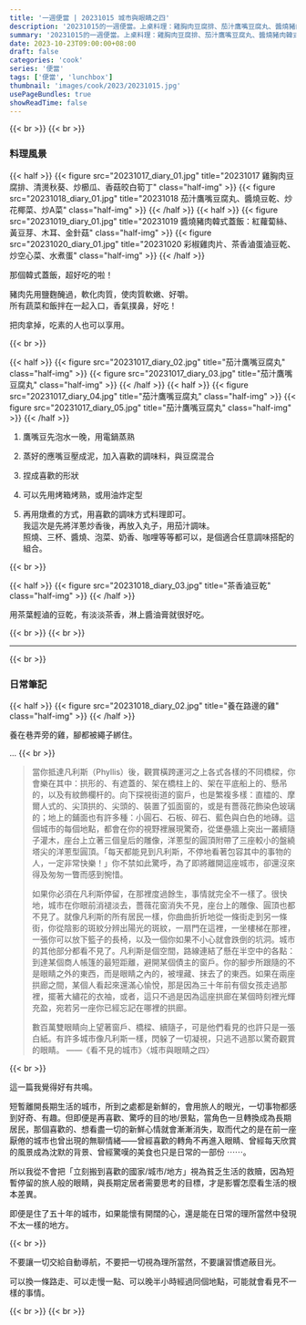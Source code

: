 ```yaml
---
title: '一週便當 | 20231015 城市與眼睛之四'
description: '20231015的一週便當。上桌料理：雞胸肉豆腐排、茄汁鷹嘴豆腐丸、醬燒豬肉韓式蓋飯、彩椒雞肉片、茶香滷豆乾。'
summary: '20231015的一週便當。上桌料理：雞胸肉豆腐排、茄汁鷹嘴豆腐丸、醬燒豬肉韓式蓋飯、彩椒雞肉片、茶香滷豆乾。'
date: 2023-10-23T09:00:00+08:00
draft: false
categories: 'cook'
series: '便當'
tags: ['便當', 'lunchbox']
thumbnail: 'images/cook/2023/20231015.jpg'
usePageBundles: true
showReadTime: false
---
```


{{< br >}}
{{< br >}}

### 料理風景

{{< half >}}
{{< figure src="20231017_diary_01.jpg" title="20231017 雞胸肉豆腐排、清燙秋葵、炒櫛瓜、香菇皎白筍丁" class="half-img" >}}
{{< figure src="20231018_diary_01.jpg" title="20231018 茄汁鷹嘴豆腐丸、醬燒豆乾、炒花椰菜、炒A菜" class="half-img" >}}
{{< /half >}}
{{< half >}}
{{< figure src="20231019_diary_01.jpg" title="20231019 醬燒豬肉韓式蓋飯：紅蘿蔔絲、黃豆芽、木耳、金針菇" class="half-img" >}}
{{< figure src="20231020_diary_01.jpg" title="20231020 彩椒雞肉片、茶香滷蛋滷豆乾、炒空心菜、水煮蛋" class="half-img" >}}
{{< /half >}}

那個韓式蓋飯，超好吃的啦！

豬肉先用鹽麴醃過，軟化肉質，使肉質軟嫩、好嚼。
\
所有蔬菜和飯拌在一起入口，香氣撲鼻，好吃！

把肉拿掉，吃素的人也可以享用。

{{< br >}}

{{< half >}}
{{< figure src="20231017_diary_02.jpg" title="茄汁鷹嘴豆腐丸" class="half-img" >}}
{{< figure src="20231017_diary_03.jpg" title="茄汁鷹嘴豆腐丸" class="half-img" >}}
{{< /half >}}
{{< half >}}
{{< figure src="20231017_diary_04.jpg" title="茄汁鷹嘴豆腐丸" class="half-img" >}}
{{< figure src="20231017_diary_05.jpg" title="茄汁鷹嘴豆腐丸" class="half-img" >}}
{{< /half >}}

1. 鷹嘴豆先泡水一晚，用電鍋蒸熟

2. 蒸好的應嘴豆壓成泥，加入喜歡的調味料，與豆腐混合

3. 捏成喜歡的形狀

4. 可以先用烤箱烤熟，或用油炸定型

5. 再用燉煮的方式，用喜歡的調味方式料理即可。
   \
   我這次是先將洋蔥炒香後，再放入丸子，用茄汁調味。
   \
   照燒、三杯、醬燒、泡菜、奶香、咖哩等等都可以，是個適合任意調味搭配的組合。

{{< br >}}

{{< half >}}
{{< figure src="20231018_diary_03.jpg" title="茶香滷豆乾" class="half-img" >}}
{{< /half >}}

用茶葉輕滷的豆乾，有淡淡茶香，淋上醬油膏就很好吃。

{{< br >}}
{{< br >}}

---

{{< br >}}

### 日常筆記

{{< half >}}
{{< figure src="20231018_diary_02.jpg" title="養在路邊的雞" class="half-img" >}}
{{< /half >}}

養在巷弄旁的雞，腳都被繩子綁住。

...
{{< br >}}

> 當你抵達凡利斯（Phyllis）後，觀賞橫跨運河之上各式各樣的不同橋樑，你會樂在其中：拱形的、有遮蓋的、架在橋柱上的、架在平底船上的、懸吊的，以及有紋飾欄杆的。向下探視街道的窗戶，也是繁複多樣：直櫺的、摩爾人式的、尖頂拱的、尖頭的、裝置了弧面窗的，或是有薔薇花飾染色玻璃的；地上的鋪面也有許多種：小圓石、石板、碎石、藍色與白色的地磚。這個城市的每個地點，都會在你的視野裡展現驚奇，從堡壘牆上突出一叢續隨子灌木，座台上立著三個皇后的雕像，洋蔥型的圓頂附帶了三座較小的盤繞塔尖的洋蔥型圓頂。「每天都能見到凡利斯，不停地看著包容其中的事物的人，一定非常快樂！」你不禁如此驚呼，為了即將離開這座城市，卻還沒來得及匆匆一瞥而感到惋惜。
>
> 如果你必須在凡利斯停留，在那裡度過餘生，事情就完全不一樣了。很快地，城市在你眼前消褪淡去，薔薇花窗消失不見，座台上的雕像、圓頂也都不見了。就像凡利斯的所有居民一樣，你曲曲折折地從一條街走到另一條街，你從陰影的斑紋分辨出陽光的斑紋，一扇門在這裡，一坐樓梯在那裡，一張你可以放下籃子的長椅，以及一個你如果不小心就會跌倒的坑洞。城市的其他部分都看不見了。凡利斯是個空間，路線連結了懸在半空中的各點：到達某個商人帳篷的最短距離，避開某個債主的窗戶。你的腳步所跟隨的不是眼睛之外的東西，而是眼睛之內的，被埋藏、抹去了的東西。如果在兩座拱廊之間，某個人看起來還滿心愉悅，那是因為三十年前有個女孩走過那裡，擺著大繡花的衣袖，或者，這只不過是因為這座拱廊在某個時刻裡光輝充盈，宛若另一座你已經忘記在哪裡的拱廊。
>
> 數百萬雙眼睛向上望著窗戶、橋樑、續隨子，可是他們看見的也許只是一張白紙。有許多城市像凡利斯一樣，閃躲了一切凝視，只逃不過那以驚奇觀賞的眼睛。
> ——《看不見的城市》〈城市與眼睛之四〉

{{< br >}}

這一篇我覺得好有共鳴。

短暫離開長期生活的城市，所到之處都是新鮮的，會用旅人的眼光，一切事物都感到好奇、有趣。但即便是再喜歡、驚呼的目的地/景點，當角色一旦轉換成為長期居民，那個喜歡的、想看盡一切的新鮮心情就會漸漸消失，取而代之的是在前一座厭倦的城市也曾出現的無聊情緒——曾經喜歡的轉角不再進入眼睛、曾經每天欣賞的風景成為沈默的背景、曾經驚嘆的美食也只是日常的一部份 ⋯⋯。

所以我從不會把「立刻搬到喜歡的國家/城市/地方」視為貧乏生活的救贖，因為短暫停留的旅人般的眼睛，與長期定居者需要思考的目標，才是影響怎麼看生活的根本差異。

即便是住了五十年的城市，如果能懷有開闊的心，還是能在日常的理所當然中發現不太一樣的地方。

{{< br >}}

不要讓一切交給自動導航，不要把一切視為理所當然，不要讓習慣遮蔽目光。

可以換一條路走、可以走慢一點、可以晚半小時經過同個地點，可能就會看見不一樣的事情。

{{< br >}}
{{< br >}}
